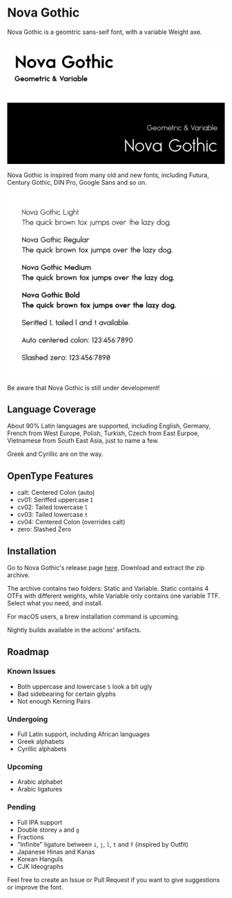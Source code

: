 # Nova Gothic

Nova Gothic is a geomtric sans-seif font, with a variable Weight axe.

![Nova Gothic Banner](misc/images/banner.png)

Nova Gothic is inspired from many old and new fonts, including Futura, Century Gothic, DIN Pro, Google Sans and so on.

![Nova Gothic Specimen](misc/images/specimen.png)

Be aware that Nova Gothic is still under development!

## Language Coverage

About 90% Latin languages are supported, including English, Germany, French from West Europe, Polish, Turkish, Czech from East Eurpoe, Vietnamese from South East Asia, just to name a few.

Greek and Cyrillic are on the way.

## OpenType Features

- calt: Centered Colon (auto)
- cv01: Seriffed uppercase `I`
- cv02: Tailed lowercase `l`
- cv03: Tailed lowercase `t`
- cv04: Centered Colon (overrides calt)
- zero: Slashed Zero

## Installation

Go to Nova Gothic's release page [here](https://github.com/Aaron-212/NovaGothic/releases). Download and extract the zip archive.

The archive contains two folders: Static and Variable. Static contains 4 OTFs with different weights, while Variable only contains one variable TTF. Select what you need, and install.

For macOS users, a brew installation command is upcoming.

Nightly builds available in the actions' artifacts.

## Roadmap

### Known Issues

- Both uppercase and lowercase `S` look a bit ugly
- Bad sidebearing for certain glyphs
- Not enough Kerning Pairs

### Undergoing

- Full Latin support, including African languages
- Greek alphabets
- Cyrillic alphabets

### Upcoming

- Arabic alphabet
- Arabic ligatures

### Pending

- Full IPA support
- Double storey `a` and `g`
- Fractions
- "Infinite" ligature between `i`, `j`, `l`, `t` and `f` (inspired by Outfit)
- Japanese Hinas and Kanas
- Korean Hanguls
- CJK Ideographs

Feel free to create an Issue or Pull Request if you want to give suggestions or improve the font.
